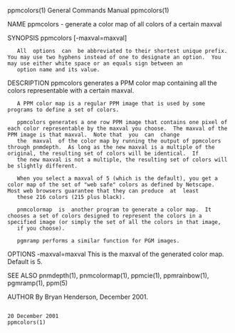 ppmcolors(1)                                                                            General Commands Manual                                                                           ppmcolors(1)

NAME
       ppmcolors - generate a color map of all colors of a certain maxval

SYNOPSIS
       ppmcolors [-maxval=maxval]

       All  options  can  be abbreviated to their shortest unique prefix.  You may use two hyphens instead of one to designate an option.  You may use either white space or an equals sign between an
       option name and its value.

DESCRIPTION
       ppmcolors generates a PPM color map containing all the colors representable with a certain maxval.

       A PPM color map is a regular PPM image that is used by some programs to define a set of colors.

       ppmcolors generates a one row PPM image that contains one pixel of each color representable by the maxval you choose.  The maxval of the PPM image is that maxval.  Note that  you  can  change
       the  maxval  of the color map by running the output of ppmcolors through pnmdepth.  As long as the new maxval is a multiple of the original, the resulting set of colors will be identical.  If
       the new maxval is not a multiple, the resulting set of colors will be slightly different.

       When you select a maxval of 5 (which is the default), you get a color map of the set of "web safe" colors as defined by Netscape.  Most web browsers guarantee that they can produce  at  least
       these 216 colors (215 plus black).

       pnmcolormap  is  another program to generate a color map.  It chooses a set of colors designed to represent the colors in a specified image (or simply the set of all the colors in that image,
       if you choose).

       pgmramp performs a similar function for PGM images.

OPTIONS
       -maxval=maxval
              This is the maxval of the generated color map.  Default is 5.

SEE ALSO
       pnmdepth(1), pnmcolormap(1), ppmcie(1), ppmrainbow(1), pgmramp(1), ppm(5)

AUTHOR
       By Bryan Henderson, December 2001.

                                                                                           20 December 2001                                                                               ppmcolors(1)
